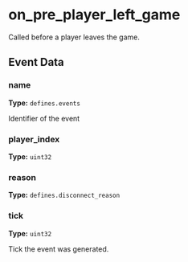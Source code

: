 # on_pre_player_left_game

Called before a player leaves the game.

## Event Data

### name

**Type:** `defines.events`

Identifier of the event

### player_index

**Type:** `uint32`

### reason

**Type:** `defines.disconnect_reason`

### tick

**Type:** `uint32`

Tick the event was generated.

